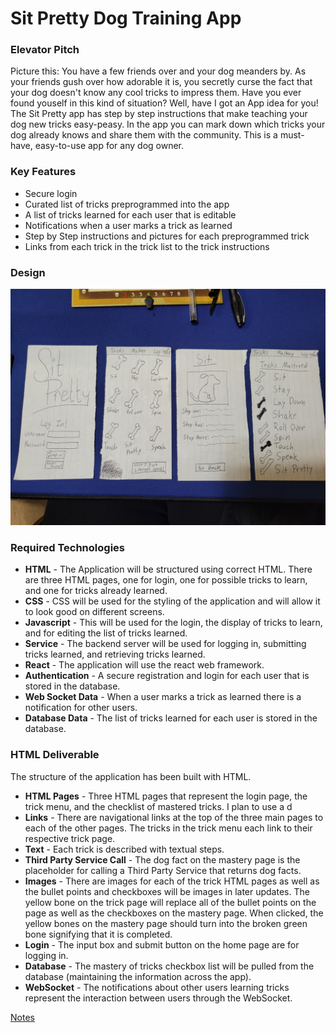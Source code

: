 # Sit Pretty Dog Training App
### Elevator Pitch
Picture this: You have a few friends over and your dog meanders by. As your friends gush over how adorable it is, you secretly curse the fact that your dog doesn't know any cool tricks to impress them. Have you ever found youself in this kind of situation? Well, have I got an App idea for you! The Sit Pretty app has step by step instructions that make teaching your dog new tricks easy-peasy. In the app you can mark down which tricks your dog already knows and share them with the community. This is a must-have, easy-to-use app for any dog owner.

### Key Features
- Secure login
- Curated list of tricks preprogrammed into the app
- A list of tricks learned for each user that is editable
- Notifications when a user marks a trick as learned
- Step by Step instructions and pictures for each preprogrammed trick
- Links from each trick in the trick list to the trick instructions

### Design
![Mockup](20240117_211242.jpg)


### Required Technologies
- **HTML** - The Application will be structured using correct HTML. There are three HTML pages, one for login, one for possible tricks to learn, and one for tricks already learned.
- **CSS** - CSS will be used for the styling of the application and will allow it to look good on different screens. 
- **Javascript** - This will be used for the login, the display of tricks to learn, and for editing the list of tricks learned.
- **Service** - The backend server will be used for logging in, submitting tricks learned, and retrieving tricks learned.
- **React** - The application will use the react web framework.
- **Authentication** - A secure registration and login for each user that is stored in the database.
- **Web Socket Data** - When a user marks a trick as learned there is a notification for other users.
- **Database Data** - The list of tricks learned for each user is stored in the database.

### HTML Deliverable
The structure of the application has been built with HTML.

- **HTML Pages** - Three HTML pages that represent the login page, the trick menu, and the checklist of mastered tricks. I plan to use a d
- **Links** - There are navigational links at the top of the three main pages to each of the other pages. The tricks in the trick menu each link to their respective trick page.
- **Text** - Each trick is described with textual steps.
- **Third Party Service Call** - The dog fact on the mastery page is the placeholder for calling a Third Party Service that returns dog facts. 
- **Images** - There are images for each of the trick HTML pages as well as the bullet points and checkboxes will be images in later updates. The yellow bone on the trick page will replace all of the bullet points on the page as well as the checkboxes on the mastery page. When clicked, the yellow bones on the mastery page should turn into the broken green bone signifying that it is completed.
- **Login** - The input box and submit button on the home page are for logging in.
- **Database** - The mastery of tricks checkbox list will be pulled from the database (maintaining the information across the app).
- **WebSocket** - The notifications about other users learning tricks represent the interaction between users through the WebSocket.

[Notes](notes.md)
